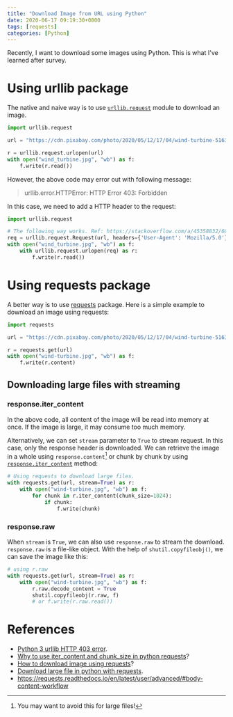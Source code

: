 ```yaml
---
title: "Download Image from URL using Python"
date: 2020-06-17 09:19:30+0800
tags: [requests]
categories: [Python]
---
```


Recently, I want to download some images using Python. This is what I've
learned after survey.

<!--more-->

# Using urllib package

The native and naive way is to use
[`urllib.request`](https://docs.python.org/3/library/urllib.request.html#module-urllib.request) module to download an image.

```python
import urllib.request

url = "https://cdn.pixabay.com/photo/2020/05/12/17/04/wind-turbine-5163993_960_720.jpg"

r = urllib.request.urlopen(url)
with open("wind_turbine.jpg", "wb") as f:
    f.write(r.read())
```

However, the above code may error out with following message:

>  urllib.error.HTTPError: HTTP Error 403: Forbidden

In this case, we need to add a HTTP header to the request:

```python
import urllib.request

# The following way works. Ref: https://stackoverflow.com/a/45358832/6064933
req = urllib.request.Request(url, headers={'User-Agent': 'Mozilla/5.0'})
with open("wind_turbine.jpg", "wb") as f:
    with urllib.request.urlopen(req) as r:
        f.write(r.read())
```

# Using requests package

A better way is to use [requests](https://requests.readthedocs.io/en/master/)
package. Here is a simple example to download an image using requests:

```python
import requests

url = "https://cdn.pixabay.com/photo/2020/05/12/17/04/wind-turbine-5163993_960_720.jpg"

r = requests.get(url)
with open("wind-turbine.jpg", "wb") as f:
    f.write(r.content)
```

## Downloading large files with streaming

### response.iter_content ###

In the above code, all content of the image will be read into memory at once.
If the image is large, it may consume too much memory.

Alternatively, we can set `stream` parameter to `True` to stream request. In
this case, only the response header is downloaded. We can retrieve the image in
a whole using `response.content`[^1] or chunk by chunk by using
[`response.iter_content`](https://requests.readthedocs.io/en/master/api/#requests.Response.iter_content) method:

```python
# Using requests to download large files.
with requests.get(url, stream=True) as r:
    with open("wind-turbine.jpg", "wb") as f:
        for chunk in r.iter_content(chunk_size=1024):
            if chunk:
                f.write(chunk)
```

### response.raw ###

When `stream` is `True`, we can also use `response.raw` to stream the download.
`response.raw` is a file-like object. With the help of `shutil.copyfileobj()`,
we can save the image like this:

```python
# using r.raw
with requests.get(url, stream=True) as r:
    with open("wind-turbine.jpg", "wb") as f:
        r.raw.decode_content = True
        shutil.copyfileobj(r.raw, f)
        # or f.write(r.raw.read())
```

# References

+ [Python 3 urllib HTTP 403 error](https://stackoverflow.com/q/28396036/6064933).
+ [Why to use iter_content and chunk_size in python requests](https://stackoverflow.com/q/46205586/6064933)?
+ [How to download image using requests](https://stackoverflow.com/q/13137817/6064933)?
+ [Download large file in python with requests](https://stackoverflow.com/q/16694907/6064933).
+ https://requests.readthedocs.io/en/latest/user/advanced/#body-content-workflow

[^1]: You may want to avoid this for large files!
